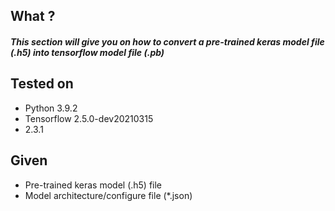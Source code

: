 ## What ?

##### This section will give you on how to convert a pre-trained keras model file (.h5) into tensorflow model file (.pb)

## Tested on
- Python 3.9.2
- Tensorflow 2.5.0-dev20210315
- 2.3.1

## Given
- Pre-trained keras model (.h5) file
- Model architecture/configure file (*.json)